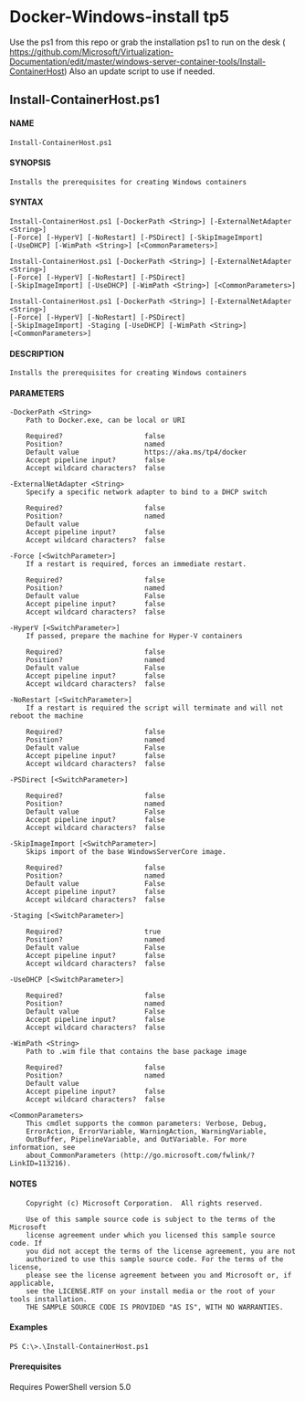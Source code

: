 # Docker-Windows-install tp5  
Use the ps1 from this repo or grab the installation ps1 to run on the desk ( https://github.com/Microsoft/Virtualization-Documentation/edit/master/windows-server-container-tools/Install-ContainerHost)
Also an update script to use if needed.  

## Install-ContainerHost.ps1

#### NAME
    Install-ContainerHost.ps1
    
#### SYNOPSIS
    Installs the prerequisites for creating Windows containers
    
#### SYNTAX
    Install-ContainerHost.ps1 [-DockerPath <String>] [-ExternalNetAdapter <String>] 
    [-Force] [-HyperV] [-NoRestart] [-PSDirect] [-SkipImageImport]  
    [-UseDHCP] [-WimPath <String>] [<CommonParameters>]
    
    Install-ContainerHost.ps1 [-DockerPath <String>] [-ExternalNetAdapter <String>] 
    [-Force] [-HyperV] [-NoRestart] [-PSDirect] 
    [-SkipImageImport] [-UseDHCP] [-WimPath <String>] [<CommonParameters>]
    
    Install-ContainerHost.ps1 [-DockerPath <String>] [-ExternalNetAdapter <String>] 
    [-Force] [-HyperV] [-NoRestart] [-PSDirect]  
    [-SkipImageImport] -Staging [-UseDHCP] [-WimPath <String>] [<CommonParameters>]
    
    
#### DESCRIPTION
    Installs the prerequisites for creating Windows containers
    

#### PARAMETERS
    -DockerPath <String>
        Path to Docker.exe, can be local or URI
        
        Required?                    false
        Position?                    named
        Default value                https://aka.ms/tp4/docker
        Accept pipeline input?       false
        Accept wildcard characters?  false
        
    -ExternalNetAdapter <String>
        Specify a specific network adapter to bind to a DHCP switch
        
        Required?                    false
        Position?                    named
        Default value                
        Accept pipeline input?       false
        Accept wildcard characters?  false
        
    -Force [<SwitchParameter>]
        If a restart is required, forces an immediate restart.
        
        Required?                    false
        Position?                    named
        Default value                False
        Accept pipeline input?       false
        Accept wildcard characters?  false
        
    -HyperV [<SwitchParameter>]
        If passed, prepare the machine for Hyper-V containers
        
        Required?                    false
        Position?                    named
        Default value                False
        Accept pipeline input?       false
        Accept wildcard characters?  false
        
    -NoRestart [<SwitchParameter>]
        If a restart is required the script will terminate and will not reboot the machine
        
        Required?                    false
        Position?                    named
        Default value                False
        Accept pipeline input?       false
        Accept wildcard characters?  false
        
    -PSDirect [<SwitchParameter>]
        
        Required?                    false
        Position?                    named
        Default value                False
        Accept pipeline input?       false
        Accept wildcard characters?  false
        
    -SkipImageImport [<SwitchParameter>]
        Skips import of the base WindowsServerCore image.
        
        Required?                    false
        Position?                    named
        Default value                False
        Accept pipeline input?       false
        Accept wildcard characters?  false
        
    -Staging [<SwitchParameter>]
        
        Required?                    true
        Position?                    named
        Default value                False
        Accept pipeline input?       false
        Accept wildcard characters?  false
        
    -UseDHCP [<SwitchParameter>]
        
        Required?                    false
        Position?                    named
        Default value                False
        Accept pipeline input?       false
        Accept wildcard characters?  false
        
    -WimPath <String>
        Path to .wim file that contains the base package image
        
        Required?                    false
        Position?                    named
        Default value                
        Accept pipeline input?       false
        Accept wildcard characters?  false
        
    <CommonParameters>
        This cmdlet supports the common parameters: Verbose, Debug,
        ErrorAction, ErrorVariable, WarningAction, WarningVariable,
        OutBuffer, PipelineVariable, and OutVariable. For more information, see 
        about_CommonParameters (http://go.microsoft.com/fwlink/?LinkID=113216). 
        
#### NOTES
        Copyright (c) Microsoft Corporation.  All rights reserved.
        
        Use of this sample source code is subject to the terms of the Microsoft
        license agreement under which you licensed this sample source code. If
        you did not accept the terms of the license agreement, you are not
        authorized to use this sample source code. For the terms of the license,
        please see the license agreement between you and Microsoft or, if applicable,
        see the LICENSE.RTF on your install media or the root of your tools installation.
        THE SAMPLE SOURCE CODE IS PROVIDED "AS IS", WITH NO WARRANTIES.
    
#### Examples
    
    PS C:\>.\Install-ContainerHost.ps1
    
#### Prerequisites
Requires PowerShell version 5.0







